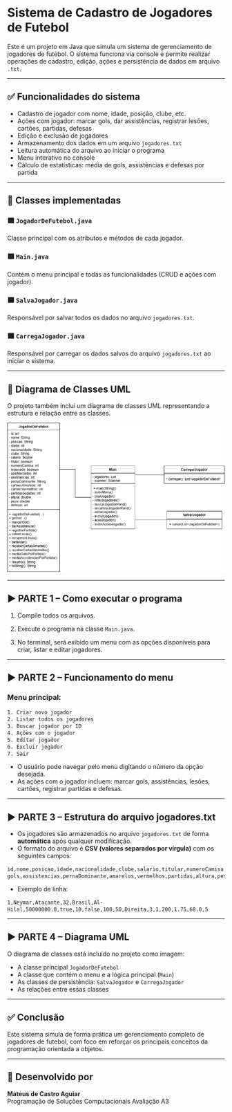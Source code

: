 # Sistema de Cadastro de Jogadores de Futebol

Este é um projeto em Java que simula um sistema de gerenciamento de jogadores de futebol. O sistema funciona via console e permite realizar operações de cadastro, edição, ações e persistência de dados em arquivo `.txt`.

---

## ✅ Funcionalidades do sistema

- Cadastro de jogador com nome, idade, posição, clube, etc.
- Ações com jogador: marcar gols, dar assistências, registrar lesões, cartões, partidas, defesas
- Edição e exclusão de jogadores
- Armazenamento dos dados em um arquivo `jogadores.txt`
- Leitura automática do arquivo ao iniciar o programa
- Menu interativo no console
- Cálculo de estatísticas: média de gols, assistências e defesas por partida

---

## 🧱 Classes implementadas

### 🟩 `JogadorDeFutebol.java`
Classe principal com os atributos e métodos de cada jogador.

### 🟥 `Main.java`
Contém o menu principal e todas as funcionalidades (CRUD e ações com jogador).

### 🟦 `SalvaJogador.java`
Responsável por salvar todos os dados no arquivo `jogadores.txt`.

### 🟦 `CarregaJogador.java`
Responsável por carregar os dados salvos do arquivo `jogadores.txt` ao iniciar o sistema.

---

## 📐 Diagrama de Classes UML

O projeto também inclui um diagrama de classes UML representando a estrutura e relação entre as classes.

![Diagrama de classe](DiagramaA3.drawio.png)

---

## ▶️ PARTE 1 – Como executar o programa

1. Compile todos os arquivos.


2. Execute o programa na classe `Main.java`.

3. No terminal, será exibido um menu com as opções disponíveis para criar, listar e editar jogadores.

---

## ▶️ PARTE 2 – Funcionamento do menu

### Menu principal:
```
1. Criar novo jogador
2. Listar todos os jogadores
3. Buscar jogador por ID
4. Ações com o jogador
5. Editar jogador
6. Excluir jogador
7. Sair
```

- O usuário pode navegar pelo menu digitando o número da opção desejada.
- As ações com o jogador incluem: marcar gols, assistências, lesões, cartões, registrar partidas e defesas.

---

## ▶️ PARTE 3 – Estrutura do arquivo jogadores.txt

- Os jogadores são armazenados no arquivo `jogadores.txt` de forma **automática** após qualquer modificação.
- O formato do arquivo é **CSV (valores separados por vírgula)** com os seguintes campos:

```
id,nome,posicao,idade,nacionalidade,clube,salario,titular,numeroCamisa,lesionado,
gols,assistencias,pernaDominante,amarelos,vermelhos,partidas,altura,peso,defesas
```

- Exemplo de linha:
```
1,Neymar,Atacante,32,Brasil,Al-Hilal,50000000.0,true,10,false,100,50,Direita,3,1,200,1.75,68.0,5
```

---

## ▶️ PARTE 4 – Diagrama UML

O diagrama de classes está incluído no projeto como imagem:

- A classe principal `JogadorDeFutebol`
- A classe que contém o menu e a lógica principal (`Main`)
- As classes de persistência: `SalvaJogador` e `CarregaJogador`
- As relações entre essas classes

---

## ✅ Conclusão

Este sistema simula de forma prática um gerenciamento completo de jogadores de futebol, com foco em reforçar os principais conceitos da programação orientada a objetos.

---

## 👤 Desenvolvido por
**Mateus de Castro Aguiar**  
Programação de Soluções Computacionais
Avaliação A3

